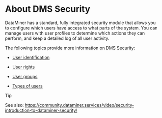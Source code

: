 # About DMS Security

DataMiner has a standard, fully integrated security module that allows you to configure which users have access to what parts of the system. You can manage users with user profiles to determine which actions they can perform, and keep a detailed log of all user activity.

The following topics provide more information on DMS Security:

- [User identification](User_identification.md)

- [User rights](User_rights.md)

- [User groups](User_groups.md)

- [Types of users](Types_of_users.md)

> [!TIP]
> See also:
> <https://community.dataminer.services/video/security-introduction-to-dataminer-security/> 
